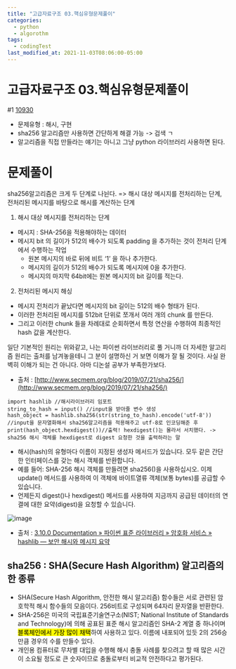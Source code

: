 ```yaml
---
title: "고급자료구조 03.핵심유형문제풀이"
categories:
  - python
  - algorothm
tags:
  - codingTest
last_modified_at: 2021-11-03T08:06:00-05:00
---
```

# 고급자료구조 03.핵심유형문제풀이
#1 [10930](https://www.acmicpc.net/problem/10930)
- 문제유형 : 해시, 구현
- sha256 알고리즘만 사용하면 간단하게 해결 가능 -> 검색 ㄱ
- 알고리즘을 직접 만들라는 얘기는 아니고 그냥 python 라이브러리 사용하면 된다.

# 문제풀이
sha256알고리즘은 크게 두 단계로 나뉜다. => 해시 대상 메시지를 전처리하는 단계, 전처리된 메시지를 바탕으로 해시를 계산하는 단계
1. 해시 대상 메시지를 전처리하는 단계
  - 메시지 : SHA-256을 적용해야하는 데이터
  - 메시지 bit 의 길이가 512의 배수가 되도록 padding 을 추가하는 것이 전처리 단계에서 수행하는 작업
    - 원본 메시지의 바로 뒤에 비트 ‘1’ 을 하나 추가한다.
    - 메시지의 길이가 512의 배수가 되도록 메시지에 0을 추가한다.
    - 메시지의 마지막 64bit에는 원본 메시지의 bit 길이를 적는다.
2. 전처리된 메시지 해싱
  - 메시지 전처리가 끝났다면 메시지의 bit 길이는 512의 배수 형태가 된다.
  - 이러한 전처리된 메시지를 512bit 단위로 쪼개서 여러 개의 chunk 를 만든다.
  - 그리고 이러한 chunk 들을 차례대로 순회하면서 특정 연산을 수행하여 최종적인 hash 값을 계산한다.

일단 기본적인 원리는 위와같고, 나는 파이썬 라이브러리로 풀 거니까 더 자세한 알고리즘 원리는 출처를 남겨놓을테니 그 분이 설명하신 거 보면 이해가 잘 될 것이다.
사실 완벽히 이해가 되는 건 아니다. 아마 디논설 공부가 부족한가보다.
- 출처 : [http://www.secmem.org/blog/2019/07/21/sha256/](http://www.secmem.org/blog/2019/07/21/sha256/)

```
import hashlib //해시라이브러리 임포트
string_to_hash = input() //input을 받아줄 변수 생성
hash_object = hashlib.sha256(str(string_to_hash).encode('utf-8')) //input을 문자열화해서 sha256알고리즘을 적용해주고 utf-8로 인코딩해준 후 
print(hash_object.hexdigest())//출력! hexdigest()는 몰라서 서치했다. -> sha256 해시 객체를 hexdigest로 digest 요청한 것을 출력하라는 말
```
- 해시(hash)의 유형마다 이름이 지정된 생성자 메서드가 있습니다. 모두 같은 간단한 인터페이스를 갖는 해시 객체를 반환합니다. 
- 예를 들어: SHA-256 해시 객체를 만들려면 sha256()을 사용하십시오. 이제 update() 메서드를 사용하여 이 객체에 바이트열류 객체(보통 bytes)를 공급할 수 있습니다. 
- 언제든지 digest()나 hexdigest() 메서드를 사용하여 지금까지 공급된 데이터의 연결에 대한 요약(digest)을 요청할 수 있습니다.


![image](https://user-images.githubusercontent.com/69496570/139923313-303d60d6-bd26-4799-b772-f6e46c6c36e8.png)
- 출처 : [3.10.0 Documentation » 파이썬 표준 라이브러리 » 암호화 서비스 » hashlib — 보안 해시와 메시지 요약](https://docs.python.org/ko/3/library/hashlib.html)


## sha256 : SHA(Secure Hash Algorithm) 알고리즘의 한 종류
- SHA(Secure Hash Algorithm, 안전한 해시 알고리즘) 함수들은 서로 관련된 암호학적 해시 함수들의 모음이다. 256비트로 구성되며 64자리 문자열을 반환한다. 
- SHA-256은 미국의 국립표준기술연구소(NIST; National Institute of Standards and Technology)에 의해 공표된 표준 해시 알고리즘인 SHA-2 계열 중 하나이며 <mark>블록체인에서 가장 많이 채택</mark>하여 사용하고 있다. 이름에 내포되어 있듯 2의 256승만큼 경우의 수를 만들수 있다. 
- 개인용 컴퓨터로 무차별 대입을 수행해 해시 충돌 사례를 찾으려고 할 때 많은 시간이 소요될 정도로 큰 숫자이므로 충돌로부터 비교적 안전하다고 평가된다.

